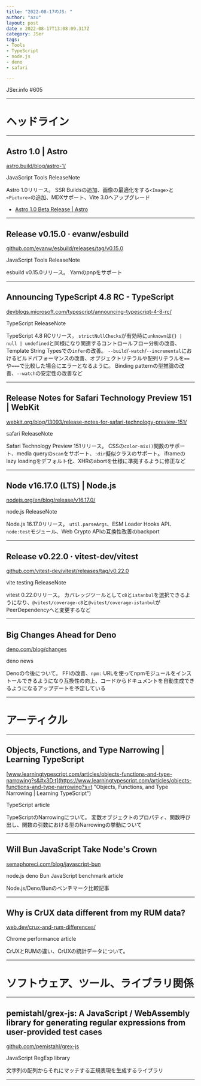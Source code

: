 ```yaml
---
title: "2022-08-17のJS: "
author: "azu"
layout: post
date : 2022-08-17T13:08:09.317Z
category: JSer
tags:
- Tools
- TypeScript
- node.js
- deno
- safari

---
```


JSer.info #605

----

<h1 class="site-genre">ヘッドライン</h1>

----

## Astro 1.0 | Astro
[astro.build/blog/astro-1/](https://astro.build/blog/astro-1/ "Astro 1.0 | Astro")
<p class="jser-tags jser-tag-icon"><span class="jser-tag">JavaScript</span> <span class="jser-tag">Tools</span> <span class="jser-tag">ReleaseNote</span></p>

Astro 1.0リリース。
SSR Buildsの追加、画像の最適化をする`<Image>`と`<Picture>`の追加、MDXサポート、Vite 3.0へアップグレード

- [Astro 1.0 Beta Release | Astro](https://astro.build/blog/astro-1-beta-release/ "Astro 1.0 Beta Release | Astro")

----

## Release v0.15.0 · evanw/esbuild
[github.com/evanw/esbuild/releases/tag/v0.15.0](https://github.com/evanw/esbuild/releases/tag/v0.15.0 "Release v0.15.0 · evanw/esbuild")
<p class="jser-tags jser-tag-icon"><span class="jser-tag">JavaScript</span> <span class="jser-tag">Tools</span> <span class="jser-tag">ReleaseNote</span></p>

esbuild v0.15.0リリース。
Yarnのpnpをサポート


----

## Announcing TypeScript 4.8 RC - TypeScript
[devblogs.microsoft.com/typescript/announcing-typescript-4-8-rc/](https://devblogs.microsoft.com/typescript/announcing-typescript-4-8-rc/ "Announcing TypeScript 4.8 RC - TypeScript")
<p class="jser-tags jser-tag-icon"><span class="jser-tag">TypeScript</span> <span class="jser-tag">ReleaseNote</span></p>

TypeScript 4.8 RCリリース。
`strictNullChecks`が有効時に`unknown`は`{} | null | undefined`と同様になり関連するコントロールフロー分析の改善、Template String Typesでの`infer`の改善。 `--build`/`-watch`/`--incremental`におけるビルドパフォーマンスの改善、オブジェクトリテラルや配列リテラルを`==`や`===`で比較した場合にエラーとなるように。
Binding patternの型推論の改善、`--watch`の安定性の改善など


----

## Release Notes for Safari Technology Preview 151 | WebKit
[webkit.org/blog/13093/release-notes-for-safari-technology-preview-151/](https://webkit.org/blog/13093/release-notes-for-safari-technology-preview-151/ "Release Notes for Safari Technology Preview 151 | WebKit")
<p class="jser-tags jser-tag-icon"><span class="jser-tag">safari</span> <span class="jser-tag">ReleaseNote</span></p>

Safari Technology Preview 151リリース。
CSSの`color-mix()`関数のサポート、media queryの`scan`をサポート、`:dir`擬似クラスのサポート。
iframeのlazy loadingをデフォルト化、XHRのabortを仕様に準拠するように修正など


----

## Node v16.17.0 (LTS) | Node.js
[nodejs.org/en/blog/release/v16.17.0/](https://nodejs.org/en/blog/release/v16.17.0/ "Node v16.17.0 (LTS) | Node.js")
<p class="jser-tags jser-tag-icon"><span class="jser-tag">node.js</span> <span class="jser-tag">ReleaseNote</span></p>

Node.js 16.17.0リリース。
`util.parseArgs`、ESM Loader Hooks API、`node:test`モジュール、Web Crypto APIの互換性改善のbackport


----

## Release v0.22.0 · vitest-dev/vitest
[github.com/vitest-dev/vitest/releases/tag/v0.22.0](https://github.com/vitest-dev/vitest/releases/tag/v0.22.0 "Release v0.22.0 · vitest-dev/vitest")
<p class="jser-tags jser-tag-icon"><span class="jser-tag">vite</span> <span class="jser-tag">testing</span> <span class="jser-tag">ReleaseNote</span></p>

vitest 0.22.0リリース。
カバレッジツールとして`c8`と`istanbul`を選択できるようになり、`@vitest/coverage-c8`と`@vitest/coverage-istanbul`がPeerDependencyへと変更するなど


----

## Big Changes Ahead for Deno
[deno.com/blog/changes](https://deno.com/blog/changes "Big Changes Ahead for Deno")
<p class="jser-tags jser-tag-icon"><span class="jser-tag">deno</span> <span class="jser-tag">news</span></p>

Denoの今後について。
FFIの改善、`npm:` URLを使ってnpmモジュールをインストールできるようになり互換性の向上、コードからドキュメントを自動生成できるようになるアップデートを予定している


----
<h1 class="site-genre">アーティクル</h1>

----

## Objects, Functions, and Type Narrowing | Learning TypeScript
[www.learningtypescript.com/articles/objects-functions-and-type-narrowing?s&#x3D;t](https://www.learningtypescript.com/articles/objects-functions-and-type-narrowing?s=t "Objects, Functions, and Type Narrowing | Learning TypeScript")
<p class="jser-tags jser-tag-icon"><span class="jser-tag">TypeScript</span> <span class="jser-tag">article</span></p>

TypeScriptのNarrowingについて。
変数オブジェクトのプロパティ、関数呼び出し、関数の引数における型のNarrowingの挙動について


----

## Will Bun JavaScript Take Node&#039;s Crown
[semaphoreci.com/blog/javascript-bun](https://semaphoreci.com/blog/javascript-bun "Will Bun JavaScript Take Node&#039;s Crown")
<p class="jser-tags jser-tag-icon"><span class="jser-tag">node.js</span> <span class="jser-tag">deno</span> <span class="jser-tag">Bun</span> <span class="jser-tag">JavaScript</span> <span class="jser-tag">benchmark</span> <span class="jser-tag">article</span></p>

Node.js/Deno/Bunのベンチマーク比較記事


----

## Why is CrUX data different from my RUM data?
[web.dev/crux-and-rum-differences/](https://web.dev/crux-and-rum-differences/ "Why is CrUX data different from my RUM data?")
<p class="jser-tags jser-tag-icon"><span class="jser-tag">Chrome</span> <span class="jser-tag">performance</span> <span class="jser-tag">article</span></p>

CrUXとRUMの違い、CrUXの統計データについて。


----
<h1 class="site-genre">ソフトウェア、ツール、ライブラリ関係</h1>

----

## pemistahl/grex-js: A JavaScript / WebAssembly library for generating regular expressions from user-provided test cases
[github.com/pemistahl/grex-js](https://github.com/pemistahl/grex-js "pemistahl/grex-js: A JavaScript / WebAssembly library for generating regular expressions from user-provided test cases")
<p class="jser-tags jser-tag-icon"><span class="jser-tag">JavaScript</span> <span class="jser-tag">RegExp</span> <span class="jser-tag">library</span></p>

文字列の配列からそれにマッチする正規表現を生成するライブラリ


----
